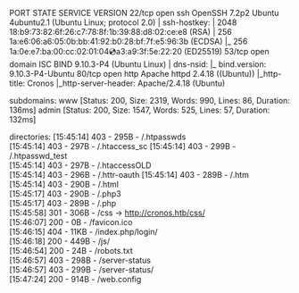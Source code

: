PORT   STATE SERVICE VERSION
22/tcp open  ssh     OpenSSH 7.2p2 Ubuntu 4ubuntu2.1 (Ubuntu Linux; protocol 2.0)
| ssh-hostkey: 
|   2048 18:b9:73:82:6f:26:c7:78:8f:1b:39:88:d8:02:ce:e8 (RSA)
|   256 1a:e6:06:a6:05:0b:bb:41:92:b0:28:bf:7f:e5:96:3b (ECDSA)
|_  256 1a:0e:e7:ba:00:cc:02:01:04:cd:a3:a9:3f:5e:22:20 (ED25519)
53/tcp open  domain  ISC BIND 9.10.3-P4 (Ubuntu Linux)
| dns-nsid: 
|_  bind.version: 9.10.3-P4-Ubuntu
80/tcp open  http    Apache httpd 2.4.18 ((Ubuntu))
|_http-title: Cronos
|_http-server-header: Apache/2.4.18 (Ubuntu)

subdomains:
www                     [Status: 200, Size: 2319, Words: 990, Lines: 86, Duration: 136ms]
admin                   [Status: 200, Size: 1547, Words: 525, Lines: 57, Duration: 132ms]

directories:
[15:45:14] 403 -  295B  - /.htpasswds                                       
[15:45:14] 403 -  297B  - /.htaccess_sc
[15:45:14] 403 -  299B  - /.htpasswd_test                                   
[15:45:14] 403 -  297B  - /.htaccessOLD                                     
[15:45:14] 403 -  296B  - /.httr-oauth
[15:45:14] 403 -  289B  - /.htm                                             
[15:45:14] 403 -  290B  - /.html                                            
[15:45:17] 403 -  290B  - /.php3                                            
[15:45:17] 403 -  289B  - /.php                                             
[15:45:58] 301 -  306B  - /css  ->  http://cronos.htb/css/                  
[15:46:07] 200 -    0B  - /favicon.ico                                      
[15:46:15] 404 -   11KB - /index.php/login/                                 
[15:46:18] 200 -  449B  - /js/                                              
[15:46:54] 200 -   24B  - /robots.txt                                       
[15:46:57] 403 -  298B  - /server-status                                    
[15:46:57] 403 -  299B  - /server-status/                                   
[15:47:24] 200 -  914B  - /web.config